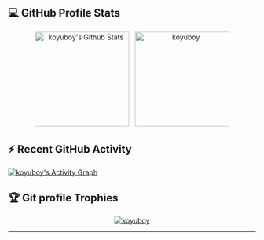 
## 💻 GitHub Profile Stats
  <p align="center">
    <a href="https://github.com/anuraghazra/github-readme-stats"><img alt="koyuboy's Github Stats" src="https://github-readme-stats.vercel.app/api?username=koyuboy&show_icons=true&count_private=true&theme=algolia" height="192px"/></a>
  &nbsp;
	  <img src="https://github-readme-stats.vercel.app/api/top-langs?username=koyuboy&langs_count=10&show_icons=true&locale=en&layout=compact&theme=algolia" alt="koyuboy" height="192px"/>
  </p>

 ## ⚡ Recent GitHub Activity
   <a href="https://github.com/koyuboy"><img alt="koyuboy's Activity Graph" src="https://activity-graph.herokuapp.com/graph?username=koyuboy&custom_title=koyuboy's%20Contribution%20Graph&theme=react-dark" /></a>

## :trophy: Git profile Trophies
<p align="center"> <a href="https://github.com/ryo-ma/github-profile-trophy"><img src="https://github-profile-trophy.vercel.app/?username=koyuboy&layout=compact&theme=algolia" alt="koyuboy" /></a> </p>

-----






<!--
**koyuboy/koyuboy** is a ✨ _special_ ✨ repository because its `README.md` (this file) appears on your GitHub profile.

Here are some ideas to get you started:

- 🔭 I’m currently working on ...
- 🌱 I’m currently learning ...
- 👯 I’m looking to collaborate on ...
- 🤔 I’m looking for help with ...
- 💬 Ask me about ...
- 📫 How to reach me: ...
- 😄 Pronouns: ...
- ⚡ Fun fact: ...
-->
